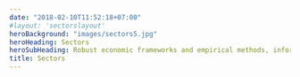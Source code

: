 ```yaml
---
date: "2018-02-10T11:52:18+07:00"
#layout: 'sectorslayout'
heroBackground: "images/sectors5.jpg"
heroHeading: Sectors
heroSubHeading: Robust economic frameworks and empirical methods, informed by evidence, shaped in collaboration with stakeholders.
title: Sectors
---
```



